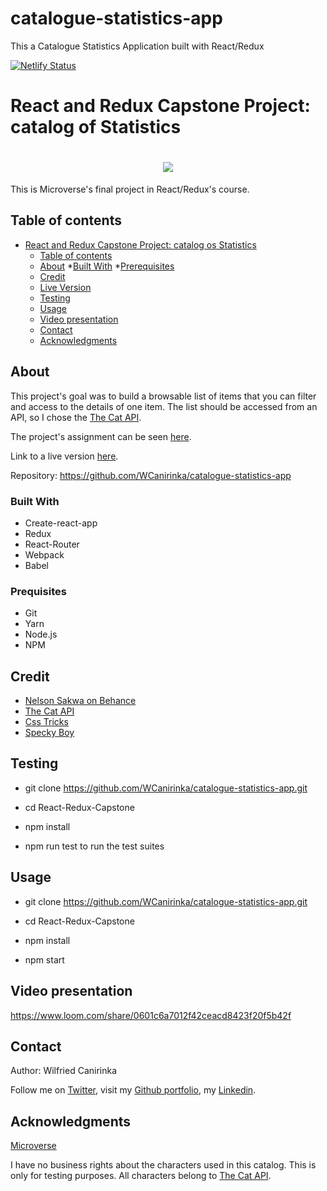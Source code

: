 
# catalogue-statistics-app
This a Catalogue Statistics Application built with React/Redux

[![Netlify Status](https://api.netlify.com/api/v1/badges/592d89b7-491c-4ec4-85f1-b90f9e50f87f/deploy-status)](https://app.netlify.com/sites/sharp-poincare-f850cc/deploys)

# React and Redux Capstone Project: catalog of Statistics

<h1 align="center"><img src="https://png.pngtree.com/thumb_back/fh260/background/20190221/ourmid/pngtree-blue-lovely-pet-cat-image_19516.jpg"></h1>

This is Microverse's final project in React/Redux's course.


## Table of contents

- [React and Redux Capstone Project: catalog os Statistics](#react-and-redux-capstone-project-catalog-os-statistics)
  - [Table of contents](#table-of-contents)
  - [About](#about)
        *[Built With](#built-with)
        *[Prerequisites](#prerequisites)
  - [Credit](#credit)
  - [Live Version](#live-version)
  - [Testing](#testing)
  - [Usage](#usage)  
  - [Video presentation](#video-presentation)
  - [Contact](#contact)
  - [Acknowledgments](#acknowledgments)


## About

This project's goal was to build a browsable list of items that you can filter and access to the details of one item. The list should be accessed from an API, so I chose the [The Cat API][theCat-API].

The project's assignment can be seen [here][assignment].

Link to a live version [here][live-version].

Repository: https://github.com/WCanirinka/catalogue-statistics-app


### Built With

* Create-react-app
* Redux
* React-Router
* Webpack
* Babel

### Prequisites

 - Git
 - Yarn
 - Node.js
 - NPM

## Credit

- [Nelson Sakwa on Behance](https://www.behance.net/gallery/31579789/Ballhead-App-(Free-PSDs))
- [The Cat API](https://docs.thecatapi.com/api-reference)
- [Css Tricks](https://css-tricks.com/custom-list-number-styling/)
- [Specky Boy](https://speckyboy.com/html-lists-style/)



## Testing

- git clone https://github.com/WCanirinka/catalogue-statistics-app.git

- cd React-Redux-Capstone

- npm install

- npm run test to run the test suites

## Usage

- git clone https://github.com/WCanirinka/catalogue-statistics-app.git

- cd React-Redux-Capstone

- npm install

- npm start


## Video presentation

https://www.loom.com/share/0601c6a7012f42ceacd8423f20f5b42f


## Contact

Author: Wilfried Canirinka

Follow me on [Twitter][WCanirinka-twitter],  visit my [Github portfolio][WCanirinka-github], my [Linkedin][wilfried].


## Acknowledgments

[Microverse][mcvs]

I have no business rights about the characters used in this catalog. This is only for testing purposes. All characters belong to [The Cat API][theCat-API].




<!-- Links -->
[assignment]: https://www.notion.so/Catalogue-of-Statistics-72446e7fa33c403a9b6a0bc1de5c6cf5
[live-version]: https://cats-breeds.netlify.app/
[theCat-API]: https://docs.thecatapi.com/api-reference
[mcvs]: https://www.microverse.org/
[WCanirinka-github]: https://github.com/phalado
[WCAnirinka-twitter]: https://twitter.com/Wcanirinka
[wilfried]: https://www.linkedin.com/in/wilfried-canirinka/

<!-- Images -->
[init-screen]: https://raw.githubusercontent.com/phalado/React-Redux-Capstone/develop/public/content/init-screen.png
[team-screen]: https://raw.githubusercontent.com/phalado/React-Redux-Capstone/develop/public/content/team-screen.png
[filter-screen]: https://raw.githubusercontent.com/phalado/React-Redux-Capstone/develop/public/content/filter-screen.png
[hero-screen]: https://raw.githubusercontent.com/phalado/React-Redux-Capstone/develop/public/content/hero-screen.png

